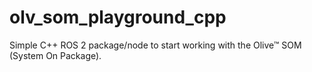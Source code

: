 # olv_som_playground_cpp
Simple C++ ROS 2 package/node to start working with the Olive™ SOM (System On Package).
